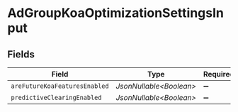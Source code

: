 # AdGroupKoaOptimizationSettingsInput


## Fields

| Field                         | Type                          | Required                      | Description                   |
| ----------------------------- | ----------------------------- | ----------------------------- | ----------------------------- |
| `areFutureKoaFeaturesEnabled` | *JsonNullable\<Boolean>*      | :heavy_minus_sign:            | N/A                           |
| `predictiveClearingEnabled`   | *JsonNullable\<Boolean>*      | :heavy_minus_sign:            | N/A                           |